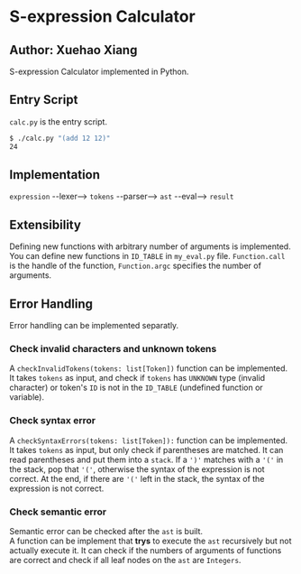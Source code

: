# S-expression Calculator

## Author: Xuehao Xiang

S-expression Calculator implemented in Python.

## Entry Script

`calc.py` is the entry script.

```bash
$ ./calc.py "(add 12 12)"  
24
```

## Implementation

`expression` --lexer--> `tokens` --parser--> `ast` --eval--> `result`

## Extensibility

Defining new functions with arbitrary number of arguments is implemented. You can define new functions in `ID_TABLE` in `my_eval.py` file. `Function.call` is the handle of the function, `Function.argc` specifies the number of arguments. 

## Error Handling 

Error handling can be implemented separatly.   

### Check invalid characters and unknown tokens
A `checkInvalidTokens(tokens: list[Token])` function can be implemented. 
It takes `tokens` as input, and check if `tokens` has `UNKNOWN` type (invalid character) or token's `ID` is not in the `ID_TABLE` (undefined function or variable). 

### Check syntax error

A `checkSyntaxErrors(tokens: list[Token]):` function can be implemented.
It takes `tokens` as input, but only check if parentheses are matched. It can read parentheses and put them into a `stack`. If a `')'` matches with a `'('` in the stack, pop that `'('`, otherwise the syntax of the expression is not correct.
At the end, if there are `'('` left in the stack, the syntax of the expression is not correct.

### Check semantic error

Semantic error can be checked after the `ast` is built.  
A function can be implement that **trys** to execute the `ast` recursively but not actually execute it. It can check if the numbers of arguments of functions are correct and check if all leaf nodes on the `ast` are `Integers`.

